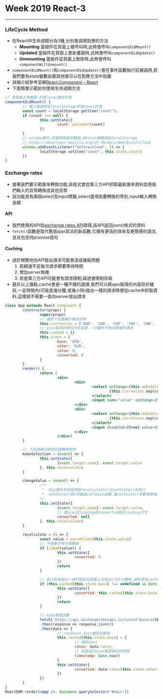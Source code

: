 # Week 2019 React-3
---
### LifeCycle Method
* 在React中生命週期分為3種,分別會調用對應的方法
	* **Mounting** 當組件在頁面上被呼叫時,此時會呼叫`componentDidMount()`
	* **Updated** 當組件在頁面上更新畫面時,此時會呼叫`componentDidUpdate()`
	* **Unmounting** 當組件從頁面上刪除時,此時會呼叫`componentWillUnmount()`
* `componentDidMount()`和`componentDidUpdate()`會在事件函數執行前被調用,若我們要為state變數設置其他值可以在對應方法中設置
* 詳細介紹參考官網[React.Component – React](https://zh-hant.reactjs.org/docs/react-component.html)
* 下面簡單示範如何使用生命週期方法

```jsx
// 頁面載入時觸發 抓取local儲存的值
componentDidMount() {
		// 載入畫面時從localStorage抓取count的值
		const count = localStorage.getItem("count");
		if (count !== null) {
				this.setState({
						count: parseInt(count)
				})
		}
		// window事件,在關閉頁面前觸發,將count變數設給localStorage
		// https://developer.mozilla.org/zh-TW/docs/Web/Events/load
		window.addEventListener("beforeunload", () => {
				localStorage.setItem("count", this.state.count)
		})
}
```

### Exchange rates
* 接著我們要示範匯率轉換功能,該程式會從第三方API抓取最新匯率資料並將我們輸入的貨幣轉換成其他貨幣
* 該功能具有兩個select及input標籤,select選項為要轉換的幣別,input輸入轉換金額
#### API
* 我們使用的API從[exchange rates API](https://exchangeratesapi.io/)取得,該API返回json()格式的資料
* `fetch()`函數是取代舊版ajax寫法的新函數,它擁有更高的效率及更簡便的語法,並且也支持promise語句

#### Caching
* 過於頻繁地向API發出請求可能會造成幾點問題
	1. 若網速不足每次請求都要等待時間
	2. 增加server負擔
	3. 若是第三方API可能會有請求限制,超過會限制存取
* 基於以上幾點,cache會是一種不錯的選擇,我們可以將ajax取得的內容存於緩存,一定時間內(可能是幾分鐘,或幾小時)發出一樣的請求時便從cache中抓取資料,這樣就不需要一直向server發出請求

```jsx
class App extends React.Component {
		constructor(props) {
				super(props)
				// 儲存下拉要顯示哪些貨幣
				this.currencies = ['AUD', 'CAD', 'CHF', 'CNY', 'INR', 'USD', 'EUR', 'GBP', 'JPY', 'NZD']
				// ajax取得的資料存在這裡 一分鐘內不發出重複的請求
				this.cached = {}
				this.state = {
						base: 'USD',
						other: 'EUR',
						value: 0,
						converted: 0
				}
		}
		render() {
				return (
						<div>
								<div>
										<select onChange={this.makeSelection} name="base" value={this.state.base}>
												{this.currencies.map(curreny => <option key={curreny} value={curreny}>{curreny}</option>)}
										</select>
										<input name="value" onChange={this.changeValue} value={this.state.value} />
								</div>
								<div>
										<select onChange={this.makeSelection} name="other" value={this.state.other}>
												{this.currencies.map(curreny => <option key={curreny} value={curreny}>{curreny}</option>)}
										</select>
										<input disabled={true} value={this.state.converted === null ? 'Calculate...' : this.state.converted} />
								</div>
						</div>)
		}

		// 下拉選單切換時也要轉換貨幣
		makeSelection = (event) => {
				this.setState({
						[event.target.name]: event.target.value
				}, this.recalculate)
		}

		changeValue = (event) => {
				/**
				 *  防止異步先完成導致recalculate()比setState()先執行
				 *  setState()第2參數是callback函數,當setState()參數更新後才執行callback函數
				*/
				this.setState({
						[event.target.name]: event.target.value,
						// 當ajax在loading時converted顯示loading文字
						converted: null
				}, this.recalculate)
		}

		recalculate = () => {
				const value = parseFloat(this.state.value)
				// 不是數字時不做轉換
				if (isNaN(value)) {
						this.setState({
								converted: 0
						})
						return
				}

				// 若之前有發出一樣的請求且距離上次發出小於1分鐘時,資料改從cached撈出
				if (this.cached[this.state.base] !== undefined && Date.now() - this.cached[this.state.base].timestamp < 60 * 1000) {
						this.setState({
								converted: this.cached[this.state.base].rates[this.state.other] * value
						})
						return
				}

				// ajax新版函數
				fetch(`https://api.exchangeratesapi.io/latest?base=${this.state.base}`)
				.then(response => response.json())
				.then(data => {
						// response data儲存在緩存
						this.cached[this.state.base] = {
								// 儲存data
								rates: data.rates,
								// 紀錄這次ajax取得資料的時間
								timestamp: Date.now()
						}
						this.setState({
								converted: data.rates[this.state.other] * value
						})
				})
		}
}
ReactDOM.render(<App />, document.querySelector("#main"))
```
